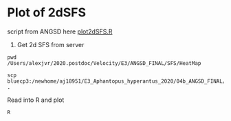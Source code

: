 # Plot of 2dSFS

script from ANGSD here [plot2dSFS.R](https://github.com/ANGSD/angsd/blob/master/R/plot2dSFS.R)


1. Get 2d SFS from server 

```
pwd
/Users/alexjvr/2020.postdoc/Velocity/E3/ANGSD_FINAL/SFS/HeatMap

scp bluecp3:/newhome/aj18951/E3_Aphantopus_hyperantus_2020/04b_ANGSD_FINAL/SFS_and_Fst/*fold.sfs .
```

Read into R and plot
```
R


```
